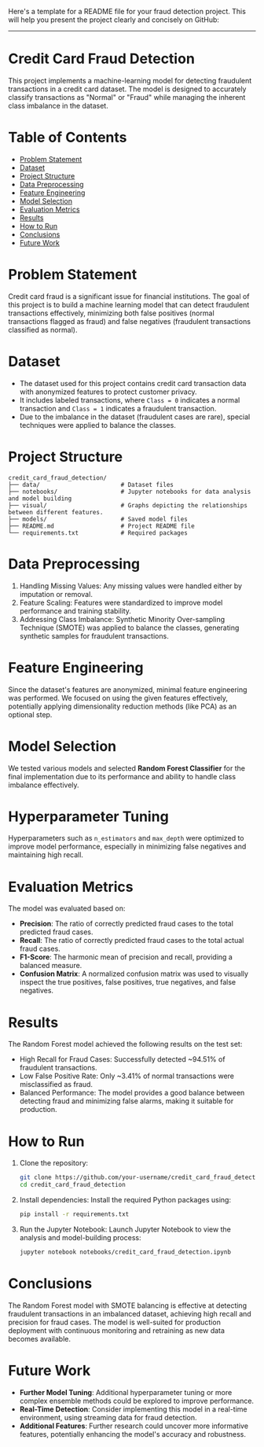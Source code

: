 Here's a template for a README file for your fraud detection project. This will help you present the project clearly and concisely on GitHub:

---

# Credit Card Fraud Detection

This project implements a machine-learning model for detecting fraudulent transactions in a credit card dataset. The model is designed to accurately classify transactions as "Normal" or "Fraud" while managing the inherent class imbalance in the dataset.

# Table of Contents

- [Problem Statement](#problem-statement)
- [Dataset](#dataset)
- [Project Structure](#project-structure)
- [Data Preprocessing](#data-preprocessing)
- [Feature Engineering](#feature-engineering)
- [Model Selection](#model-selection)
- [Evaluation Metrics](#evaluation-metrics)
- [Results](#results)
- [How to Run](#how-to-run)
- [Conclusions](#conclusions)
- [Future Work](#future-work)

# Problem Statement

Credit card fraud is a significant issue for financial institutions. The goal of this project is to build a machine learning model that can detect fraudulent transactions effectively, minimizing both false positives (normal transactions flagged as fraud) and false negatives (fraudulent transactions classified as normal).

# Dataset

- The dataset used for this project contains credit card transaction data with anonymized features to protect customer privacy.
- It includes labeled transactions, where `Class = 0` indicates a normal transaction and `Class = 1` indicates a fraudulent transaction.
- Due to the imbalance in the dataset (fraudulent cases are rare), special techniques were applied to balance the classes.

# Project Structure

```
credit_card_fraud_detection/
├── data/                       # Dataset files
├── notebooks/                  # Jupyter notebooks for data analysis and model building
├── visual/                     # Graphs depicting the relationships between different features.
├── models/                     # Saved model files
├── README.md                   # Project README file
└── requirements.txt            # Required packages
```

# Data Preprocessing

1. Handling Missing Values: Any missing values were handled either by imputation or removal.
2. Feature Scaling: Features were standardized to improve model performance and training stability.
3. Addressing Class Imbalance: Synthetic Minority Over-sampling Technique (SMOTE) was applied to balance the classes, generating synthetic samples for fraudulent transactions.

# Feature Engineering

Since the dataset's features are anonymized, minimal feature engineering was performed. We focused on using the given features effectively, potentially applying dimensionality reduction methods (like PCA) as an optional step.

# Model Selection

We tested various models and selected **Random Forest Classifier** for the final implementation due to its performance and ability to handle class imbalance effectively. 

# Hyperparameter Tuning

Hyperparameters such as `n_estimators` and `max_depth` were optimized to improve model performance, especially in minimizing false negatives and maintaining high recall.

# Evaluation Metrics

The model was evaluated based on:
- **Precision**: The ratio of correctly predicted fraud cases to the total predicted fraud cases.
- **Recall**: The ratio of correctly predicted fraud cases to the total actual fraud cases.
- **F1-Score**: The harmonic mean of precision and recall, providing a balanced measure.
- **Confusion Matrix**: A normalized confusion matrix was used to visually inspect the true positives, false positives, true negatives, and false negatives.

# Results

The Random Forest model achieved the following results on the test set:
- High Recall for Fraud Cases: Successfully detected ~94.51% of fraudulent transactions.
- Low False Positive Rate: Only ~3.41% of normal transactions were misclassified as fraud.
- Balanced Performance: The model provides a good balance between detecting fraud and minimizing false alarms, making it suitable for production.

# How to Run

1. Clone the repository:
   ```bash
   git clone https://github.com/your-username/credit_card_fraud_detection.git
   cd credit_card_fraud_detection
   ```

2. Install dependencies:
   Install the required Python packages using:
   ```bash
   pip install -r requirements.txt
   ```

3. Run the Jupyter Notebook:
   Launch Jupyter Notebook to view the analysis and model-building process:
   ```bash
   jupyter notebook notebooks/credit_card_fraud_detection.ipynb
   ```


# Conclusions

The Random Forest model with SMOTE balancing is effective at detecting fraudulent transactions in an imbalanced dataset, achieving high recall and precision for fraud cases. The model is well-suited for production deployment with continuous monitoring and retraining as new data becomes available.

# Future Work

- **Further Model Tuning**: Additional hyperparameter tuning or more complex ensemble methods could be explored to improve performance.
- **Real-Time Detection**: Consider implementing this model in a real-time environment, using streaming data for fraud detection.
- **Additional Features**: Further research could uncover more informative features, potentially enhancing the model's accuracy and robustness.
